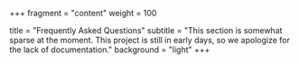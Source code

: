 +++
fragment = "content"
weight = 100

title = "Frequently Asked Questions"
subtitle = "This section is somewhat sparse at the moment. This project is still in early days, so we apologize for the lack of documentation."
background = "light"
+++

